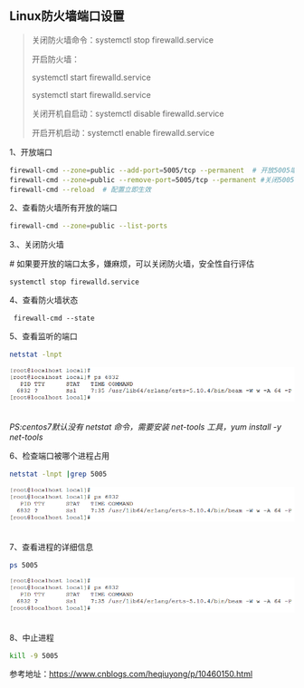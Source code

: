 ## Linux防火墙端口设置

> 关闭防火墙命令：systemctl stop firewalld.service
>
> 开启防火墙：
>
> systemctl start firewalld.service
>
> systemctl start firewalld.service
>
> 关闭开机自启动：systemctl disable firewalld.service
>
> 开启开机启动：systemctl enable firewalld.service

1、开放端口

```bash
firewall-cmd --zone=public --add-port=5005/tcp --permanent  # 开放5005端口
firewall-cmd --zone=public --remove-port=5005/tcp --permanent #关闭5005端口
firewall-cmd --reload  # 配置立即生效
```



2、查看防火墙所有开放的端口

```bash
firewall-cmd --zone=public --list-ports
```

3.、关闭防火墙

\# 如果要开放的端口太多，嫌麻烦，可以关闭防火墙，安全性自行评估

```
systemctl stop firewalld.service
```

4、查看防火墙状态

```
 firewall-cmd --state
```

5、查看监听的端口

```bash
netstat -lnpt
```

![img](https://raw.githubusercontent.com/kujin521/Typora_images/master/img/aHR0cHM6Ly9pbWcyMDE4LmNuYmxvZ3MuY29tL2Jsb2cvMTMzNjQzMi8yMDE5MDMvMTMzNjQzMi0yMDE5MDMwMjEwNDM0MjY1MS03NzkxMDM2OTAucG5n)![点击并拖拽以移动](data:image/gif;base64,R0lGODlhAQABAPABAP///wAAACH5BAEKAAAALAAAAAABAAEAAAICRAEAOw==)

*PS:centos7默认没有 netstat 命令，需要安装 net-tools 工具，yum install -y net-tools*

6、检查端口被哪个进程占用

```bash
netstat -lnpt |grep 5005
```

![img](https://raw.githubusercontent.com/kujin521/Typora_images/master/img/aHR0cHM6Ly9pbWcyMDE4LmNuYmxvZ3MuY29tL2Jsb2cvMTMzNjQzMi8yMDE5MDMvMTMzNjQzMi0yMDE5MDMwMjEwNDM0MjY1MS03NzkxMDM2OTAucG5n)![点击并拖拽以移动](data:image/gif;base64,R0lGODlhAQABAPABAP///wAAACH5BAEKAAAALAAAAAABAAEAAAICRAEAOw==)

7、查看进程的详细信息

```bash
ps 5005
```

![img](https://raw.githubusercontent.com/kujin521/Typora_images/master/img/aHR0cHM6Ly9pbWcyMDE4LmNuYmxvZ3MuY29tL2Jsb2cvMTMzNjQzMi8yMDE5MDMvMTMzNjQzMi0yMDE5MDMwMjEwNDM0MjY1MS03NzkxMDM2OTAucG5n)![点击并拖拽以移动](data:image/gif;base64,R0lGODlhAQABAPABAP///wAAACH5BAEKAAAALAAAAAABAAEAAAICRAEAOw==)

8、中止进程

```bash
kill -9 5005
```

 参考地址：https://www.cnblogs.com/heqiuyong/p/10460150.html